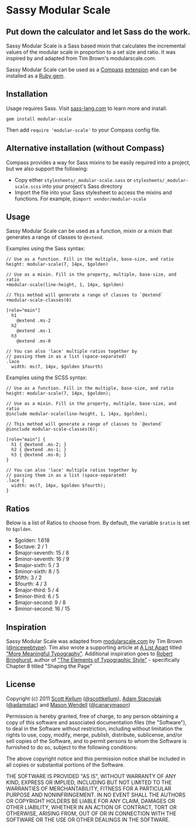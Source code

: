 # Sassy Modular Scale

## Put down the calculator and let Sass do the work.

Sassy Modular Scale is a Sass based mixin that calculates the incremental values of the modular scale in proportion to a set size and ratio. It was inspired by and adapted from Tim Brown's modularscale.com.

Sassy Modular Scale can be used as a [Compass](http://compass-style.org/) [extension](http://compass-style.org/help/tutorials/extensions/) and can be installed as a [Ruby gem](https://rubygems.org/gems/modular-scale).

## Installation

Usage requires Sass. Visit [sass-lang.com](http://sass-lang.com) to learn more and install.

`gem install modular-scale`

Then add `require 'modular-scale'` to your Compass config file.

## Alternative installation (without Compass)

Compass provides a way for Sass mixins to be easily required into a project, but we also support the following:

* Copy either `stylesheets/_modular-scale.sass` or `stylesheets/_modular-scale.scss` into your project's Sass directory
* Import the file into your Sass stylesheet to access the mixins and functions. For example, `@import vendor/modular-scale`

## Usage

Sassy Modular Scale can be used as a function, mixin or a mixin that generates a range of classes to `@extend`.

Examples using the Sass syntax:

    // Use as a function. Fill in the multiple, base-size, and ratio
    height: modular-scale(7, 14px, $golden)
    
    // Use as a mixin. Fill in the property, multiple, base-size, and ratio
    +modular-scale(line-height, 1, 14px, $golden)
    
    // This method will generate a range of classes to `@extend`
    +modular-scale-classes(6)

    [role="main"]
      h1
        @extend .ms-2
      h2
        @extend .ms-1
      h3
        @extend .ms-0
        
    // You can also 'lace' multiple ratios together by 
    // passing them in as a list (space-separated)
    .lace
      width: ms(7, 14px, $golden $fourth)

Examples using the SCSS syntax:

    // Use as a function. Fill in the multiple, base-size, and ratio
    height: modular-scale(7, 14px, $golden);
    
    // Use as a mixin. Fill in the property, multiple, base-size, and ratio
    @include modular-scale(line-height, 1, 14px, $golden);

    // This method will generate a range of classes to `@extend`
    @ionclude modular-scale-classes(6);

    [role="main"] {
      h1 { @extend .ms-2; }
      h2 { @extend .ms-1; }
      h3 { @extend .ms-0; }
    }
    
    // You can also 'lace' multiple ratios together by 
    // passing them in as a list (space-separated)
    .lace {
      width: ms(7, 14px, $golden $fourth);
    }
      

## Ratios

Below is a list of Ratios to choose from. By default, the variable `$ratio` is set to `$golden`.

* $golden: 1.618
* $octave: 2 / 1
* $major-seventh: 15 / 8
* $minor-seventh: 16 / 9
* $major-sixth: 5 / 3
* $minor-sixth: 8 / 5
* $fifth: 3 / 2
* $fourth: 4 / 3
* $major-third: 5 / 4
* $minor-third: 6 / 5
* $major-second: 9 / 8
* $minor-second: 16 / 15

## Inspiration

Sassy Modular Scale was adapted from [modularscale.com](http://modularscale.com/) by Tim Brown ([@nicewebtype](http://twitter.com/nicewebtype)). Tim also wrote a supporting article at [A List Apart](http://www.alistapart.com/) titled ["More Meaningful Typography"](http://www.alistapart.com/articles/more-meaningful-typography/). Additional inspiration goes to [Robert Bringhurst](http://en.wikipedia.org/wiki/Robert_Bringhurst), author of ["The Elements of Typographic Style"](http://en.wikipedia.org/wiki/The_Elements_of_Typographic_Style) - specifically Chapter 8 titled "Shaping the Page"

## License

Copyright (c) 2011 [Scott Kellum](http://www.scottkellum.com/) ([@scottkellum](http://twitter.com/scottkellum)), [Adam Stacoviak](http://adamstacoviak.com/) ([@adamstac](http://twitter.com/adamstac)) and [Mason Wendell](http://birdsandmonkeys.com/) ([@canarymason](http://twitter.com/canarymason))

Permission is hereby granted, free of charge, to any person obtaining a copy of this software and associated documentation files (the "Software"), to deal in the Software without restriction, including without limitation the rights to use, copy, modify, merge, publish, distribute, sublicense, and/or sell copies of the Software, and to permit persons to whom the Software is furnished to do so, subject to the following conditions:

The above copyright notice and this permission notice shall be included in all copies or substantial portions of the Software.

THE SOFTWARE IS PROVIDED "AS IS", WITHOUT WARRANTY OF ANY KIND, EXPRESS OR IMPLIED, INCLUDING BUT NOT LIMITED TO THE WARRANTIES OF MERCHANTABILITY, FITNESS FOR A PARTICULAR PURPOSE AND NONINFRINGEMENT. IN NO EVENT SHALL THE AUTHORS OR COPYRIGHT HOLDERS BE LIABLE FOR ANY CLAIM, DAMAGES OR OTHER LIABILITY, WHETHER IN AN ACTION OF CONTRACT, TORT OR OTHERWISE, ARISING FROM, OUT OF OR IN CONNECTION WITH THE SOFTWARE OR THE USE OR OTHER DEALINGS IN THE SOFTWARE.